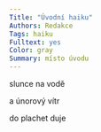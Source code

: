 ```yaml
---
Title: "Úvodní haiku"
Authors: Redakce
Tags: haiku
Fulltext: yes
Color: gray
Summary: místo úvodu
---
```

slunce na vodě

a únorový vítr

do plachet duje